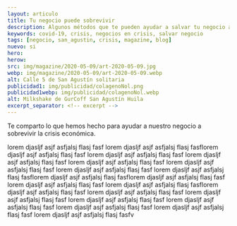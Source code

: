 ```yaml
---
layout: articulo
title: Tu negocio puede sobrevivir
description: Algunos métodos que te pueden ayudar a salvar tu negocio ante la crisis económica.
keywords: covid-19, crisis, negocios en crisis, salvar negocio
tags: [negocio, san_agustin, crisis, magazine, blog]
nuevo: si
hero:
herow:
src: img/magazine/2020-05-09/art-2020-05-09.jpg
webp: img/magazine/2020-05-09/art-2020-05-09.webp
alt: Calle 5 de San Agustín solitaria
publicidad1: img/publicidad/colagenoNol.png
publicidad1webp: img/publicidad/colagenoNol.webp
alt: Milkshake de GurCoff San Agustín Huila
excerpt_separator: <!-- excerpt -->
---
```

Te comparto lo que hemos hecho para ayudar a nuestro negocio a sobrevivir la crisis económica.

<!-- excerpt -->

lorem djasljf asjf asfjalsj flasj fasf lorem djasljf asjf asfjalsj flasj fasflorem djasljf asjf asfjalsj flasj fasf lorem djasljf asjf asfjalsj flasj fasf lorem djasljf asjf asfjalsj flasj fasf lorem djasljf asjf asfjalsj flasj fasf lorem djasljf asjf asfjalsj flasj fasf lorem djasljf asjf asfjalsj flasj fasf lorem djasljf asjf asfjalsj flasj fasflorem djasljf asjf asfjalsj flasj fasflorem djasljf asjf asfjalsj flasj fasf lorem djasljf asjf asfjalsj flasj fasf lorem djasljf asjf asfjalsj flasj fasflorem djasljf asjf asfjalsj flasj fasf lorem djasljf asjf asfjalsj flasj fasf lorem djasljf asjf asfjalsj flasj fasf lorem djasljf asjf asfjalsj flasj fasf lorem djasljf asjf asfjalsj flasj fasf lorem djasljf asjf asfjalsj flasj fasf lorem djasljf asjf asfjalsj flasj fasf lorem djasljf asjf asfjalsj flasj fasfv
